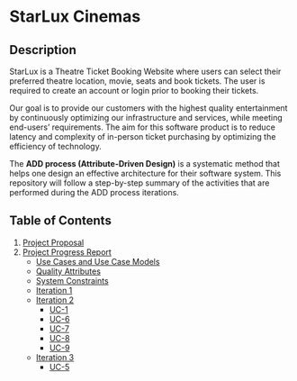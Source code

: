 # StarLux Cinemas

## Description

StarLux is a Theatre Ticket Booking Website where users can select their preferred theatre location, movie, seats and book tickets. The user is required to create an account or login prior to booking their tickets. 

Our goal is to provide our customers with the highest quality entertainment by continuously optimizing our infrastructure and services, while meeting end-users’ requirements. The aim for this software product is to reduce latency and complexity of in-person ticket purchasing by optimizing the efficiency of technology.

The <b>ADD process (Attribute-Driven Design)</b> is a systematic method that helps one design an effective architecture for their software system. This repository will follow a step-by-step summary of the activities that are performed during the ADD process iterations. 

## Table of Contents

1. [Project Proposal](https://github.com/rutvishah859/Software-Design-Final-Project/blob/main/Project%20Proposal.pdf)
2. [Project Progress Report](https://github.com/rutvishah859/Software-Design-Final-Project/tree/main/Project%20Progress%20Report)
     * [Use Cases and Use Case Models](https://github.com/rutvishah859/Software-Design-Final-Project/blob/main/Project%20Progress%20Report/Use%20Cases%20and%20Use%20Case%20Models.pdf)
     * [Quality Attributes](https://github.com/rutvishah859/Software-Design-Final-Project/blob/main/Project%20Progress%20Report/Quality%20Attributes.pdf)
     * [System Constraints](https://github.com/rutvishah859/Software-Design-Final-Project/blob/main/Project%20Progress%20Report/System%20Constraints.pdf)
     * [Iteration 1](https://github.com/rutvishah859/Software-Design-Final-Project/blob/main/Project%20Progress%20Report/Iteration%201/iteration_1.md)
     * [Iteration 2](https://github.com/rutvishah859/Software-Design-Final-Project/blob/main/Project%20Progress%20Report/Iteration%202/iteration_2.md)
          * [UC-1](https://github.com/rutvishah859/Software-Design-Final-Project/blob/main/Project%20Progress%20Report/Iteration%202/UC-1%20Sequence%20Diagram/UC-1_sequence_diagram.md)
          * [UC-6](https://github.com/rutvishah859/Software-Design-Final-Project/blob/main/Project%20Progress%20Report/Iteration%202/UC-6%20Sequence%20Diagram/UC-6_sequence_diagram.md)
          * [UC-7](https://github.com/rutvishah859/Software-Design-Final-Project/blob/main/Project%20Progress%20Report/Iteration%202/UC-7%20Sequence%20Diagram/UC-7_sequence_diagram.md)
          * [UC-8](https://github.com/rutvishah859/Software-Design-Final-Project/blob/main/Project%20Progress%20Report/Iteration%202/UC-8%20Sequence%20Diagram/UC-8_sequence_diagram.md)
          * [UC-9](https://github.com/rutvishah859/Software-Design-Final-Project/blob/main/Project%20Progress%20Report/Iteration%202/UC-9%20Sequence%20Diagram/UC-9_sequence_diagram.md)
     * [Iteration 3](https://github.com/rutvishah859/Software-Design-Final-Project/blob/main/Project%20Progress%20Report/Iteration%203/iteration_3.md)
          * [UC-5](https://github.com/rutvishah859/Software-Design-Final-Project/blob/main/Project%20Progress%20Report/Iteration%203/UC-5%20Sequence%20Diagram/UC-5_sequence_diagram.md)

